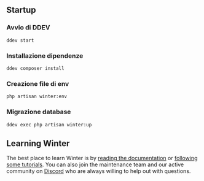 ## Startup

### Avvio di DDEV

```shell
ddev start
```

### Installazione dipendenze

```shell
ddev composer install
```

### Creazione file di env

```shell
php artisan winter:env
```

### Migrazione database

```shell
ddev exec php artisan winter:up
```

## Learning Winter

The best place to learn Winter is by [reading the documentation](https://wintercms.com/docs) or [following some tutorials](https://wintercms.com/blog/category/tutorials). You can also join the maintenance team and our active community on [Discord](https://discord.gg/D5MFSPH6Ux) who are always willing to help out with questions.
